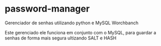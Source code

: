 # password-manager
Gerenciador de senhas utilizando python e MySQL Worchbanch

Este gerenciado ele funciona em conjunto com o MySQL, para guardar a senhas de forma mais segura ultizando SALT e HASH
